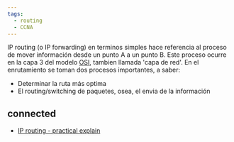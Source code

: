 ```yaml
---
tags:
  - routing
  - CCNA
---
```


IP routing (o IP forwarding) en terminos simples hace referencia al proceso de mover información desde un punto A a un punto B. Este proceso ocurre en la capa 3 del modelo [OSI]((OLD)%20OSI%20Model%20-%20Jeremy's%20IT%20Lab.md), tambien llamada 'capa de red'. 
En el enrutamiento se toman dos procesos importantes, a saber:
- Determinar la ruta más optima
- El routing/switching de paquetes, osea, el envia de la información 


## connected 
- [IP routing - practical explain](pseudo-trash/IP%20routing%20-%20practical%20explain.md) 